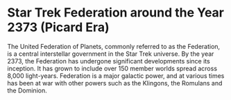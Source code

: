 # Star Trek Federation around the Year 2373 (Picard Era)
The United Federation of Planets, commonly referred to as the Federation, is a central interstellar government in the Star Trek universe. 
By the year 2373, the Federation has undergone significant developments since its inception. 
It has grown to include over 150 member worlds spread across 8,000 light-years.
Federation is a major galactic power, and at various times has been at war with other powers such as the Klingons, the Romulans and the Dominion.

